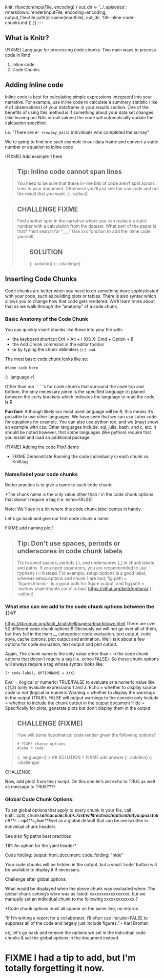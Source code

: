 knit: (function(inputFile, encoding) { out\_dir &lt;- '../\_episodes';
rmarkdown::render(inputFile, encoding=encoding,
output\_file=file.path(dirname(inputFile), out\_dir,
'09-inline-code-chunks.md')) }) ---

What is Knitr?
--------------

(FIXME) Language for processing code chunks. Two main ways to process
code in Rmd  
1. Inline code  
2. Code Chunks

Adding Inline code
------------------

Inline code is best for calculating simple expressions integrated into
your narrative. For example, use inline code to calculate a summary
statistic (like \# of observations) of your dataframe in your results
section. One of the benefits of using this method is if something about
your data set changes (like leaving out NAs or null values) the code
will automatically update the calcuation specified.

i.e. "There are `#r nrow(my_data)` individuals who completed the survey"

We're going to find one such example in our data frame and convert a
static number or equation to inline code

(FIXME) Add example 1 here

> Tip: Inline code cannot span lines
> ----------------------------------
>
> You need to be sure that these in-line bits of code aren’t split
> across lines in your document. Otherwise you’ll just see the raw code
> and not the result that you want. {: .callout}

> CHALLENGE FIXME
> ---------------
>
> Find another spot in the narrative where you can replace a static
> number with a calculation from the dataset. What part of the paper is
> that? \*hint search for "\_\_\_" Use xxx function to add the inline
> code yourself.
>
> > SOLUTION
> > --------
> >
> > {: .solution} {: .challenge}

Inserting Code Chunks
---------------------

Code chunks are better when you need to do something more sophisticated
with your code, such as building plots or tables. There is also syntax
which allows you to change how that code gets rendered. We’ll learn more
about that as we walk through the “anatomy” of a code chunk.

### Basic Anatomy of the Code Chunk

You can quickly insert chunks like these into your file with:

-   the keyboard shortcut Ctrl + Alt + I (OS X: Cmd + Option + I)
-   the Add Chunk command in the editor toolbar
-   or by typing the chunk delimiters `{r} and`.

The most basic code chunk looks like so:

    #Some code here

{: .language-r}

Other than our \`\`\`\`\`'s for code chunks that surround the code top
and bottom, the only necessary piece is the specified language (r)
placed between the curly brackets which indicates the language to read
the code is R.

**Fun fact:** Although likely our most used language will be R, this
means it’s possible to use other languages. We have seen that we can use
Latex code for equations for example. You can also use python too, and
we (may) show an example with css. Other languages include: sql, julia,
bash, and c, etc. It should be noted however, that some languages (like
python) require that you install and load an additional package.

(FIXME) Adding the code Plot1 demo

-   FIXME Demonstrate Running the code individually in each chunk vs.
    Knitting

### Name/label your code chunks

Better practice is to give a name to each code chunk:

\*The chunk name is the only value other than r in the code chunk
options that doesn’t require a tag (i.e. echo=FALSE)

Note: We’ll see in a bit where this code chunk label comes in handy.

Let's go back and give our first code chunk a name.

FIXME add naming plot1

> Tip: Don't use spaces, periods or underscores in code chunk labels
> ------------------------------------------------------------------
>
> Try to avoid spaces, periods (.), and underscores (\_) in chunk labels
> and paths. If you need separators, you are recommended to use hyphens
> (-) instead. For example, setup-options is a good label, whereas
> setup.options and chunk 1 are bad; fig.path = 'figures/mcmc-' is a
> good path for figure output, and fig.path = 'markov chain/monte carlo'
> is bad. <https://yihui.org/knitr/options/> {: .callout}

### What else can we add to the code chunk options between the `{}`s?

<https://kbroman.org/knitr_knutshell/pages/Rmarkdown.html> There are
over 50 different code chunk options!!! Obviously we will not go over
all of them, but they fall in the main \_\_ categories: code evaluation,
text output, code style, cache options, plot output and animation. We’ll
talk about a few options for code evaluation, text output and plot
output.

Again, The chunk name is the only value other than r in the code chunk
options that doesn’t require a tag (i.e. echo=FALSE). So these chunk
options will always require a tag whose syntax looks like:

`{r code-label, OPTIONNAME = XXX}`

Eval = (logical or numeric) TRUE/FALSE to evaluate or a numeric value
like c(1,3) (only evaluate expressions 1 and 3. Echo = whether to
display source code or not (logical or numeric Warning = whether to
display the warnings in the output (TRUE). FALSE will output warnings to
the console only Include = whether to include the chunk output in the
output document Hide = Specifically for plots, generate plots but don’t
display them in the output

> CHALLENGE (FIXME)
> -----------------
>
> How will some hypothetical code render given the following options?
>
>     # FIXME change options
>     #Some r code
>
> {: .language-r} &gt; \#\# SOLUTION &gt; FIXME add answer {: .solution}
> {: .challenge}

CHALLENGE

Now, add plot2 from the r script. On this one let’s set echo to TRUE as
well as message to TRUE????

### Global Code Chunk Options:

To set global options that apply to every chunk in your file, call
knitr::opts\_chunk*s**e**t**i**n**a**c**o**d**e**c**h**u**n**k*.*K**n**i**t**r**w**i**l**l**t**r**e**a**t**e**a**c**h**o**p**t**i**o**n**t**h**a**t**y**o**u**p**a**s**s**t**o**k**n**i**t**r* : :*o**p**t**s*<sub>*c*</sub>*h**u**n**k*set
as a global default that can be overwritten in individual chunk headers

See also fig paths best practices

TIP: An option for the yaml header\*

Code folding: output: html\_document: code\_folding: "hide"

Your code chunks will be hidden in the output, but a small ‘code’ button
will be available to display it if necessary.

Challenge after global options:

What would be displayed when the above chunk was evaluated when: The
global chunk setting’s were was as listed: xxxxxxxxxxxxxxxxx, but we
manually set an individual chunk to the following xxxxxxxxxxxxx ?

\*Code chunk options must all appear on the same line, no returns

“If I’m writing a report for a collaborator, I’ll often use
include=FALSE to suppress all of the code and largely just include
figures.” - Karl Broman

ok, let's go back and remove the options we set in the individual code
chunks & set the global options in the document instead.

FIXME I had a tip to add, but I'm totally forgetting it now.
============================================================
